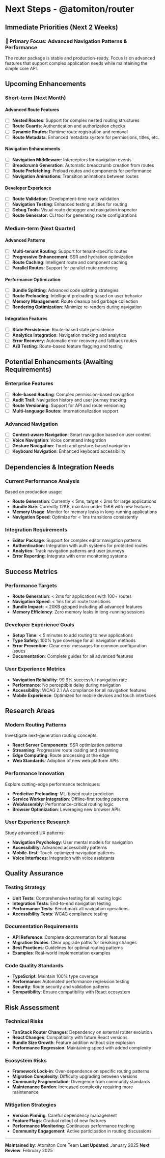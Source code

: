 # Next Steps - @atomiton/router

## Immediate Priorities (Next 2 Weeks)

### 🎯 Primary Focus: Advanced Navigation Patterns & Performance

The router package is stable and production-ready. Focus is on advanced features that support complex application needs while maintaining the simple core API.

## Upcoming Enhancements

### Short-term (Next Month)

#### Advanced Route Features

- [ ] **Nested Routes**: Support for complex nested routing structures
- [ ] **Route Guards**: Authentication and authorization checks
- [ ] **Dynamic Routes**: Runtime route registration and removal
- [ ] **Route Metadata**: Enhanced metadata system for permissions, titles, etc.

#### Navigation Enhancements

- [ ] **Navigation Middleware**: Interceptors for navigation events
- [ ] **Breadcrumb Generation**: Automatic breadcrumb creation from routes
- [ ] **Route Prefetching**: Preload routes and components for performance
- [ ] **Navigation Animations**: Transition animations between routes

#### Developer Experience

- [ ] **Route Validation**: Development-time route validation
- [ ] **Navigation Testing**: Enhanced testing utilities for routing
- [ ] **Debug Tools**: Visual route debugger and navigation inspector
- [ ] **Route Generator**: CLI tool for generating route configurations

### Medium-term (Next Quarter)

#### Advanced Patterns

- [ ] **Multi-tenant Routing**: Support for tenant-specific routes
- [ ] **Progressive Enhancement**: SSR and hydration optimization
- [ ] **Route Caching**: Intelligent route and component caching
- [ ] **Parallel Routes**: Support for parallel route rendering

#### Performance Optimization

- [ ] **Bundle Splitting**: Advanced code splitting strategies
- [ ] **Route Preloading**: Intelligent preloading based on user behavior
- [ ] **Memory Management**: Route cleanup and garbage collection
- [ ] **Rendering Optimization**: Minimize re-renders during navigation

#### Integration Features

- [ ] **State Persistence**: Route-based state persistence
- [ ] **Analytics Integration**: Navigation tracking and analytics
- [ ] **Error Recovery**: Automatic error recovery and fallback routes
- [ ] **A/B Testing**: Route-based feature flagging and testing

## Potential Enhancements (Awaiting Requirements)

### Enterprise Features

- [ ] **Role-based Routing**: Complex permission-based navigation
- [ ] **Audit Trail**: Navigation history and user journey tracking
- [ ] **Route Versioning**: Support for API and route versioning
- [ ] **Multi-language Routes**: Internationalization support

### Advanced Navigation

- [ ] **Context-aware Navigation**: Smart navigation based on user context
- [ ] **Voice Navigation**: Voice command integration
- [ ] **Gesture Navigation**: Touch and gesture-based navigation
- [ ] **Keyboard Navigation**: Enhanced keyboard accessibility

## Dependencies & Integration Needs

### Current Performance Analysis

Based on production usage:

- **Route Generation**: Currently < 5ms, target < 2ms for large applications
- **Bundle Size**: Currently 12KB, maintain under 15KB with new features
- **Memory Usage**: Monitor for memory leaks in long-running applications
- **Navigation Speed**: Optimize for < 1ms transitions consistently

### Integration Requirements

- **Editor Package**: Support for complex editor navigation patterns
- **Authentication**: Integration with auth systems for protected routes
- **Analytics**: Track navigation patterns and user journeys
- **Error Reporting**: Integrate with error monitoring systems

## Success Metrics

### Performance Targets

- **Route Generation**: < 2ms for applications with 100+ routes
- **Navigation Speed**: < 1ms for all route transitions
- **Bundle Impact**: < 20KB gzipped including all advanced features
- **Memory Efficiency**: Zero memory leaks in long-running sessions

### Developer Experience Goals

- **Setup Time**: < 5 minutes to add routing to new applications
- **Type Safety**: 100% type coverage for all navigation methods
- **Error Prevention**: Clear error messages for common configuration issues
- **Documentation**: Complete guides for all advanced features

### User Experience Metrics

- **Navigation Reliability**: 99.9% successful navigation rate
- **Performance**: No perceptible delay during navigation
- **Accessibility**: WCAG 2.1 AA compliance for all navigation features
- **Mobile Experience**: Optimized for mobile devices and touch interfaces

## Research Areas

### Modern Routing Patterns

Investigate next-generation routing concepts:

- **React Server Components**: SSR optimization patterns
- **Streaming**: Progressive route loading and streaming
- **Edge Computing**: Route processing at the edge
- **Web Standards**: Adoption of new web platform APIs

### Performance Innovation

Explore cutting-edge performance techniques:

- **Predictive Preloading**: ML-based route prediction
- **Service Worker Integration**: Offline-first routing patterns
- **WebAssembly**: Performance-critical routing logic
- **Browser Optimization**: Leveraging new browser APIs

### User Experience Research

Study advanced UX patterns:

- **Navigation Psychology**: User mental models for navigation
- **Accessibility**: Advanced accessibility patterns
- **Mobile-first**: Touch-optimized navigation patterns
- **Voice Interfaces**: Integration with voice assistants

## Quality Assurance

### Testing Strategy

- **Unit Tests**: Comprehensive testing for all routing logic
- **Integration Tests**: End-to-end navigation testing
- **Performance Tests**: Benchmark all navigation operations
- **Accessibility Tests**: WCAG compliance testing

### Documentation Requirements

- **API Reference**: Complete documentation for all features
- **Migration Guides**: Clear upgrade paths for breaking changes
- **Best Practices**: Guidelines for optimal routing patterns
- **Examples**: Real-world implementation examples

### Code Quality Standards

- **TypeScript**: Maintain 100% type coverage
- **Performance**: Automated performance regression testing
- **Security**: Route security and validation patterns
- **Compatibility**: Ensure compatibility with React ecosystem

## Risk Assessment

### Technical Risks

- **TanStack Router Changes**: Dependency on external router evolution
- **React Changes**: Compatibility with future React versions
- **Bundle Size Growth**: Feature addition without size explosion
- **Performance Regression**: Maintaining speed with added complexity

### Ecosystem Risks

- **Framework Lock-in**: Over-dependence on specific routing patterns
- **Migration Complexity**: Difficulty upgrading between versions
- **Community Fragmentation**: Divergence from community standards
- **Maintenance Burden**: Increased complexity requiring more maintenance

### Mitigation Strategies

- **Version Pinning**: Careful dependency management
- **Feature Flags**: Gradual rollout of new features
- **Performance Monitoring**: Continuous performance tracking
- **Community Engagement**: Active participation in routing discussions

---

**Maintained by**: Atomiton Core Team
**Last Updated**: January 2025
**Next Review**: February 2025
